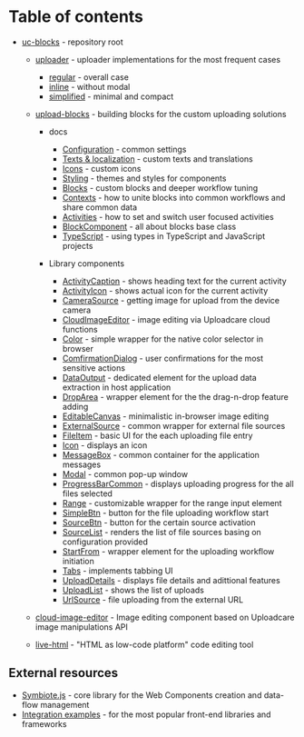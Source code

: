 # Table of contents

- [uc-blocks](./) - repository root

  - [uploader](./uploader/) - uploader implementations for the most frequent cases
    - [regular](./uploader/regular/) - overall case
    - [inline](./uploader/inline/) - without modal
    - [simplified](./uploader/simplified/) - minimal and compact

  - [upload-blocks](./upload-blocks/) - building blocks for the custom uploading solutions

    - docs
      - [Configuration](./upload-blocks/docs/configuration/) - common settings
      - [Texts & localization](./upload-blocks/docs/texts/) - custom texts and translations
      - [Icons](./upload-blocks/docs/icons/) - custom icons
      - [Styling](./upload-blocks/docs/styling/) - themes and styles for components
      - [Blocks](./upload-blocks/docs/blocks/) - custom blocks and deeper workflow tuning
      - [Contexts](./upload-blocks/docs/contexts/) - how to unite blocks into common workflows and share common data
      - [Activities](./upload-blocks/docs/activities/) - how to set and switch user focused activities
      - [BlockComponent](./upload-blocks/docs/block-component/) - all about blocks base class
      - [TypeScript](./upload-blocks/docs/typescript/) - using types in TypeScript and JavaScript projects

    - Library components
      - [ActivityCaption](./upload-blocks/ActivityCaption/) - shows heading text for the current activity
      - [ActivityIcon](./upload-blocks/ActivityIcon/) - shows actual icon for the current activity
      - [CameraSource](./upload-blocks/CameraSource/) - getting image for upload from the device camera
      - [CloudImageEditor](./upload-blocks/CloudImageEditor/) - image editing via Uploadcare cloud functions
      - [Color](./upload-blocks/Color/) - simple wrapper for the native color selector in browser
      - [ComfirmationDialog](./upload-blocks/ConfirmationDialog/) - user confirmations for the most sensitive actions
      - [DataOutput](./upload-blocks/DataOutput/) - dedicated element for the upload data extraction in host application
      - [DropArea](./upload-blocks/DropArea/) - wrapper element for the the drag-n-drop feature adding
      - [EditableCanvas](./upload-blocks/EditableCanvas/) - minimalistic in-browser image editing
      - [ExternalSource](./upload-blocks/ExternalSource/) - common wrapper for external file sources
      - [FileItem](./upload-blocks/FileItem/) - basic UI for the each uploading file entry
      - [Icon](./upload-blocks/Icon/) - displays an icon
      - [MessageBox](./upload-blocks/MessageBox/) - common container for the application messages
      - [Modal](./upload-blocks/Modal/) - common pop-up window
      - [ProgressBarCommon](./upload-blocks/ProgressBarCommon/) - displays uploading progress for the all files selected
      - [Range](./upload-blocks/Range/) - customizable wrapper for the range input element
      - [SimpleBtn](./upload-blocks/SimpleBtn/) - button for the file uploading workflow start
      - [SourceBtn](./upload-blocks/SourceBtn/) - button for the certain source activation
      - [SourceList](./upload-blocks/SourceList/) - renders the list of file sources basing on configuration provided
      - [StartFrom](./upload-blocks/StartFrom/) - wrapper element for the uploading workflow initiation
      - [Tabs](./upload-blocks/Tabs/) - implements tabbing UI
      - [UploadDetails](./upload-blocks/UploadDetails/) - displays file details and adittional features
      - [UploadList](./upload-blocks/UploadList/) - shows the list of uploads
      - [UrlSource](./upload-blocks/UrlSource/) - file uploading from the external URL
  - [cloud-image-editor]() - Image editing component based on Uploadcare image manipulations API
  - [live-html]() - "HTML as low-code platform" code editing tool

## External resources

* [Symbiote.js](https://github.com/symbiotejs/symbiote.js) - core library for the Web Components creation and data-flow management
* [Integration examples](https://github.com/uploadcare/upload-blocks-examples) - for the most popular front-end libraries and frameworks